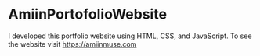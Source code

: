 # AmiinPortofolioWebsite
I developed this portfolio website using HTML, CSS, and JavaScript. To see the website visit https://amiinmuse.com
